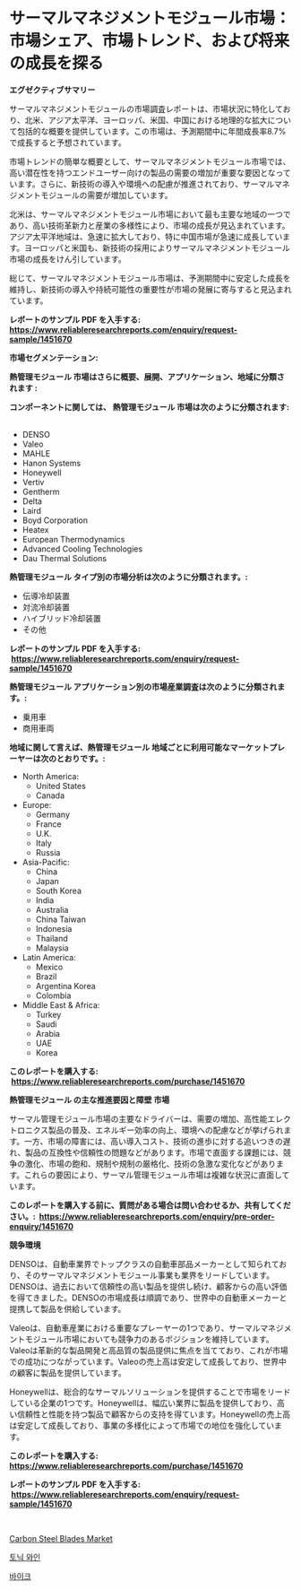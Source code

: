 <p><h1>サーマルマネジメントモジュール市場：市場シェア、市場トレンド、および将来の成長を探る</h1></p><p><strong>エグゼクティブサマリー</strong></p>
<p><p>サーマルマネジメントモジュールの市場調査レポートは、市場状況に特化しており、北米、アジア太平洋、ヨーロッパ、米国、中国における地理的な拡大について包括的な概要を提供しています。この市場は、予測期間中に年間成長率8.7%で成長すると予想されています。</p><p>市場トレンドの簡単な概要として、サーマルマネジメントモジュール市場では、高い潜在性を持つエンドユーザー向けの製品の需要の増加が重要な要因となっています。さらに、新技術の導入や環境への配慮が推進されており、サーマルマネジメントモジュールの需要が増加しています。</p><p>北米は、サーマルマネジメントモジュール市場において最も主要な地域の一つであり、高い技術革新力と産業の多様性により、市場の成長が見込まれています。アジア太平洋地域は、急速に拡大しており、特に中国市場が急速に成長しています。ヨーロッパと米国も、新技術の採用によりサーマルマネジメントモジュール市場の成長をけん引しています。</p><p>総じて、サーマルマネジメントモジュール市場は、予測期間中に安定した成長を維持し、新技術の導入や持続可能性の重要性が市場の発展に寄与すると見込まれています。</p></p>
<p><strong>レポートのサンプル PDF を入手する: <a href="https://www.reliableresearchreports.com/enquiry/request-sample/1451670">https://www.reliableresearchreports.com/enquiry/request-sample/1451670</a></strong></p>
<p><strong>市場セグメンテーション:</strong></p>
<p><strong> 熱管理モジュール 市場はさらに概要、展開、アプリケーション、地域に分類されます :</strong></p>
<p><strong>コンポーネントに関しては、 熱管理モジュール 市場は次のように分類されます: &nbsp;</strong></p>
<p><ul><li>DENSO</li><li>Valeo</li><li>MAHLE</li><li>Hanon Systems</li><li>Honeywell</li><li>Vertiv</li><li>Gentherm</li><li>Delta</li><li>Laird</li><li>Boyd Corporation</li><li>Heatex</li><li>European Thermodynamics</li><li>Advanced Cooling Technologies</li><li>Dau Thermal Solutions</li></ul></p>
<p><strong> 熱管理モジュール タイプ別の市場分析は次のように分類されます。:</strong></p>
<p><ul><li>伝導冷却装置</li><li>対流冷却装置</li><li>ハイブリッド冷却装置</li><li>その他</li></ul></p>
<p><strong>レポートのサンプル PDF を入手する: &nbsp;<a href="https://www.reliableresearchreports.com/enquiry/request-sample/1451670">https://www.reliableresearchreports.com/enquiry/request-sample/1451670</a></strong></p>
<p><strong> 熱管理モジュール アプリケーション別の市場産業調査は次のように分類されます。:</strong></p>
<p><ul><li>乗用車</li><li>商用車両</li></ul></p>
<p><strong>地域に関して言えば、熱管理モジュール 地域ごとに利用可能なマーケットプレーヤーは次のとおりです。:</strong></p>
<p><ul>
    <li>
        North America:
        <ul>
            <li>United States</li>
            <li>Canada</li>
        </ul>
    </li>
    <li>
        Europe:
        <ul>
            <li>Germany</li>
            <li>France</li>
            <li>U.K.</li>
            <li>Italy</li>
            <li>Russia</li>
        </ul>
    </li>
    <li>
        Asia-Pacific:
        <ul>
            <li>China</li>
            <li>Japan</li>
            <li>South Korea</li>
            <li>India</li>
            <li>Australia</li>
            <li>China Taiwan</li>
            <li>Indonesia</li>
            <li>Thailand</li>
            <li>Malaysia</li>
        </ul>
    </li>
    <li>
        Latin America:
        <ul>
            <li>Mexico</li>
            <li>Brazil</li>
            <li>Argentina Korea</li>
            <li>Colombia</li>
        </ul>
    </li>
    <li>
        Middle East & Africa:
        <ul>
            <li>Turkey</li>
            <li>Saudi</li>
            <li>Arabia</li>
            <li>UAE</li>
            <li>Korea</li>
        </ul>
    </li>
    </ul></p>
<p><strong>このレポートを購入する: &nbsp;<a href="https://www.reliableresearchreports.com/purchase/1451670">https://www.reliableresearchreports.com/purchase/1451670</a></strong></p>
<p><strong>熱管理モジュール の主な推進要因と障壁 市場</strong></p>
<p><p>サーマル管理モジュール市場の主要なドライバーは、需要の増加、高性能エレクトロニクス製品の普及、エネルギー効率の向上、環境への配慮などが挙げられます。一方、市場の障害には、高い導入コスト、技術の進歩に対する追いつきの遅れ、製品の互換性や信頼性の問題などがあります。市場で直面する課題には、競争の激化、市場の飽和、規制や規制の厳格化、技術の急激な変化などがあります。これらの要因により、サーマル管理モジュール市場は複雑な状況に直面しています。</p></p>
<p><strong>このレポートを購入する前に、質問がある場合は問い合わせるか、共有してください。:&nbsp; <a href="https://www.reliableresearchreports.com/enquiry/pre-order-enquiry/1451670">https://www.reliableresearchreports.com/enquiry/pre-order-enquiry/1451670</a></strong></p>
<p><strong>競争環境</strong></p>
<p><p>DENSOは、自動車業界でトップクラスの自動車部品メーカーとして知られており、そのサーマルマネジメントモジュール事業も業界をリードしています。DENSOは、過去において信頼性の高い製品を提供し続け、顧客からの高い評価を得てきました。DENSOの市場成長は順調であり、世界中の自動車メーカーと提携して製品を供給しています。</p><p>Valeoは、自動車産業における重要なプレーヤーの1つであり、サーマルマネジメントモジュール市場においても競争力のあるポジションを維持しています。Valeoは革新的な製品開発と高品質の製品提供に焦点を当てており、これが市場での成功につながっています。Valeoの売上高は安定して成長しており、世界中の顧客に製品を提供しています。</p><p>Honeywellは、総合的なサーマルソリューションを提供することで市場をリードしている企業の1つです。Honeywellは、幅広い業界に製品を提供しており、高い信頼性と性能を持つ製品で顧客からの支持を得ています。Honeywellの売上高は安定して成長しており、事業の多様化によって市場での地位を強化しています。</p></p>
<p><strong>このレポートを購入する: &nbsp; <a href="https://www.reliableresearchreports.com/purchase/1451670">https://www.reliableresearchreports.com/purchase/1451670</a></strong></p>
<p><strong>レポートのサンプル PDF を入手する: &nbsp;<a href="https://www.reliableresearchreports.com/enquiry/request-sample/1451670">https://www.reliableresearchreports.com/enquiry/request-sample/1451670</a></strong><strong></strong></p>
<p>&nbsp;</p>
<p><p><a href="https://picayune-night-cbd.notion.site/Carbon-Steel-Blades-Market-Size-Evaluating-its-Market-Trends-Growth-and-Projections-2024-2031-a64b5485455540efbbb3101075c35d56">Carbon Steel Blades Market</a></p><p><a href="https://github.com/CorEmtymerich56566/Market-Research-Report-List-1/blob/main/121547111362.md">토닉 와인</a></p><p><a href="https://github.com/GabrielBlanda5656/Market-Research-Report-List-1/blob/main/953612311361.md">바이크</a></p></p>